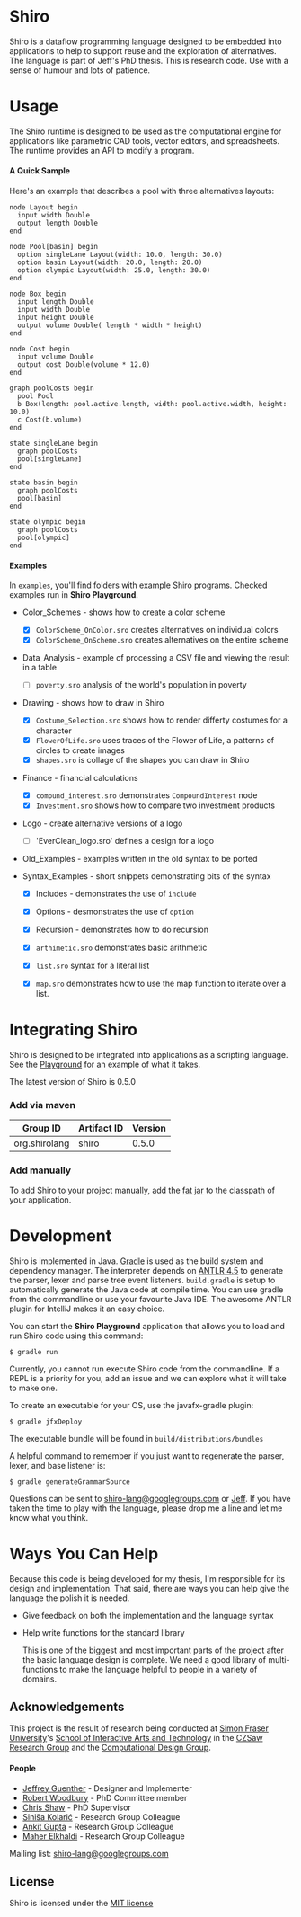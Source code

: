 Shiro
=====

Shiro is a dataflow programming language designed to be embedded into
applications to help to support reuse and the exploration of alternatives. The
language is part of Jeff's PhD thesis. This is research code. Use with a sense
of humour and lots of patience.

Usage
=====

The Shiro runtime is designed to be used as the computational engine for
applications like parametric CAD tools, vector editors, and spreadsheets. The
runtime provides an API to modify a program.

#### A Quick Sample

Here's an example that describes a pool with three alternatives layouts:

```
node Layout begin
  input width Double
  output length Double
end

node Pool[basin] begin
  option singleLane Layout(width: 10.0, length: 30.0)
  option basin Layout(width: 20.0, length: 20.0)
  option olympic Layout(width: 25.0, length: 30.0)
end

node Box begin
  input length Double
  input width Double
  input height Double
  output volume Double( length * width * height)
end

node Cost begin
  input volume Double
  output cost Double(volume * 12.0)
end

graph poolCosts begin
  pool Pool
  b Box(length: pool.active.length, width: pool.active.width, height: 10.0)
  c Cost(b.volume)
end

state singleLane begin
  graph poolCosts
  pool[singleLane]
end

state basin begin
  graph poolCosts
  pool[basin]
end

state olympic begin
  graph poolCosts
  pool[olympic]
end
```

#### Examples
In `examples`, you'll find folders with example Shiro programs. Checked examples
run in **Shiro Playground**.

* Color_Schemes - shows how to create a color scheme
	* [x] `ColorScheme_OnColor.sro` creates alternatives on individual colors
	* [x] `ColorScheme_OnScheme.sro` creates alternatives on the entire scheme

* Data_Analysis - example of processing a CSV file and viewing the result in a table
	* [ ] `poverty.sro` analysis of the world's population in poverty

* Drawing - shows how to draw in Shiro
	* [x] `Costume_Selection.sro` shows how to render differty costumes for a character
	* [x] `FlowerOfLife.sro` uses traces of the Flower of Life, a patterns of circles to create images
	* [x] `shapes.sro` is collage of the shapes you can draw in Shiro

* Finance - financial calculations
	* [x] `compund_interest.sro` demonstrates `CompoundInterest` node
	* [x] `Investment.sro` shows how to compare two investment products

* Logo - create alternative versions of a logo
	* [ ] 'EverClean_logo.sro' defines a design for a logo

* Old_Examples - examples written in the old syntax to be ported

* Syntax_Examples - short snippets demonstrating bits of the syntax
	* [x] Includes - demonstrates the use of `include`
	* [x] Options - desmonstrates the use of `option`
	* [x] Recursion - demonstrates how to do recursion
	* [x] `arthimetic.sro` demonstrates basic arithmetic
	* [x] `list.sro` syntax for a literal list
	* [x] `map.sro` demonstrates how to use the map function to iterate over a list.


Integrating Shiro
=================

Shiro is designed to be integrated into applications as a scripting language. See the [Playground](https://github.com/jrguenther/shiro/tree/master/src/main/java/org/shirolang/playground)
for an example of what it takes.

The latest version of Shiro is 0.5.0

### Add via maven

|Group ID | Artifact ID | Version |
|---------|-------------|---------|
|org.shirolang|shiro    |0.5.0    |

### Add manually

To add Shiro to your project manually, add the [fat jar](https://github.com/jrguenther/shiro/releases/download/v0.5.0/shiro-fat-0.5.0.jar)
to the classpath of your application.

Development
===========

Shiro is implemented in Java. [Gradle](http://www.gradle.org/) is used as the
build system and dependency manager. The interpreter depends on [ANTLR
4.5](http://www.antlr.org/) to generate the parser, lexer and parse tree event
listeners. `build.gradle` is setup to automatically generate the Java code at
compile time. You can use gradle from the commandline or use your favourite Java IDE.
The awesome ANTLR plugin for IntelliJ makes it an easy choice.

You can start the **Shiro Playground** application that allows you to load and
run Shiro code using this command:

    $ gradle run

Currently, you cannot run execute Shiro code from the commandline. If a REPL is
a priority for you, add an issue and we can explore what it will take to make
one.


To create an executable for your OS, use the javafx-gradle plugin:

    $ gradle jfxDeploy

The executable bundle will be found in `build/distributions/bundles`

A helpful command to remember if you just want to regenerate the parser, lexer,
and base listener is:

    $ gradle generateGrammarSource

Questions can be sent to shiro-lang@googlegroups.com or
[Jeff](mailto:jguenthe@sfu.ca). If you have taken the time to play with the
language, please drop me a line and let me know what you think.

Ways You Can Help
=================

Because this code is being developed for my thesis, I'm responsible for its
design and implementation. That said, there are ways you can help give the
language the polish it is needed.

* Give feedback on both the implementation and the language syntax
* Help write functions for the standard library

  This is one of the biggest and most important parts of the project after the 
  basic language design is complete. We need a good library of multi-functions 
  to make the language helpful to people in a variety of domains.

Acknowledgements
-----------------

This project is the result of research being conducted at 
[Simon Fraser University](http://www.sfu.ca/)'s 
[School of Interactive Arts and Technology](http://www.siat.sfu.ca/) in the 
[CZSaw Research Group](http://czsaw.iat.sfu.ca/) and 
the [Computational Design Group](http://www.computationaldesign.ca/). 

#### People
* [Jeffrey Guenther](http://jeffreyguenther.com) - Designer and Implementer
* [Robert Woodbury](http://www.siat.sfu.ca/faculty/profile/rob-woodbury) - PhD Committee member
* [Chris Shaw](http://www.sfu.ca/~shaw/) - PhD Supervisor
* [Siniša Kolarić](http://www.sfu.ca/~skolaric/) - Research Group Colleague
* [Ankit Gupta](http://www.linkedin.com/pub/ankit-gupta/37/b7b/851) - Research Group Colleague
* [Maher Elkhaldi](https://ca.linkedin.com/in/melkhaldi) - Research Group Colleague

Mailing list: shiro-lang@googlegroups.com

License
-------
Shiro is licensed under the [MIT license](http://opensource.org/licenses/MIT)
